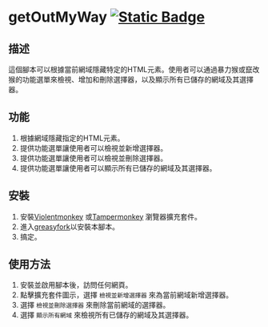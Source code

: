 # getOutMyWay [![Static Badge](https://img.shields.io/badge/lang-en-red)](https://github.com/Max46656/EverythingInGreasyFork/tree/main/%E8%AA%BF%E6%95%B4%E7%95%AB%E9%9D%A2/getOutMyWay)

## 描述

這個腳本可以根據當前網域隱藏特定的HTML元素。使用者可以通過暴力猴或竄改猴的功能選單來檢視、增加和刪除選擇器，以及顯示所有已儲存的網域及其選擇器。

## 功能

1. 根據網域隱藏指定的HTML元素。
2. 提供功能選單讓使用者可以檢視並新增選擇器。
3. 提供功能選單讓使用者可以檢視並刪除選擇器。
4. 提供功能選單讓使用者可以顯示所有已儲存的網域及其選擇器。

## 安裝

1. 安裝[Violentmonkey](https://violentmonkey.github.io) 或[Tampermonkey](https://www.tampermonkey.net/) 瀏覽器擴充套件。
2. 進入[greasyfork](https://greasyfork.org/zh-TW/scripts/502344-getoutmyway)以安裝本腳本。
3. 搞定。

## 使用方法

1. 安裝並啟用腳本後，訪問任何網頁。
2. 點擊擴充套件圖示，選擇 `檢視並新增選擇器` 來為當前網域新增選擇器。
3. 選擇 `檢視並刪除選擇器` 來刪除當前網域的選擇器。
4. 選擇 `顯示所有網域` 來檢視所有已儲存的網域及其選擇器。
